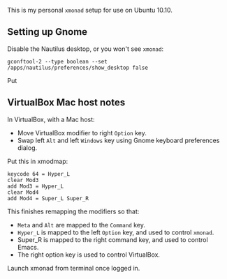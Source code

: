 This is my personal `xmonad` setup for use on Ubuntu 10.10.

## Setting up Gnome

Disable the Nautilus desktop, or you won't see `xmonad`:

    gconftool-2 --type boolean --set /apps/nautilus/preferences/show_desktop false

Put 

## VirtualBox Mac host notes

In VirtualBox, with a Mac host:

* Move VirtualBox modifier to right `Option` key.
* Swap left `Alt` and left `Windows` key using Gnome keyboard
  preferences dialog.

Put this in xmodmap:

    keycode 64 = Hyper_L
    clear Mod3
    add Mod3 = Hyper_L
    clear Mod4
    add Mod4 = Super_L Super_R

This finishes remapping the modifiers so that:

* `Meta` and `Alt` are mapped to the `Command` key.
* `Hyper_L` is mapped to the left `Option` key, and used to control `xmonad`.
* Super_R is mapped to the right command key, and used to control Emacs.
* The right option key is used to control VirtualBox.





Launch xmonad from terminal once logged in.
